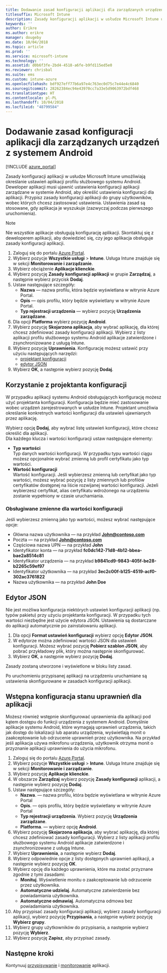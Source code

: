 ```yaml
---
title: Dodawanie zasad konfiguracji aplikacji dla zarządzanych urządzeń z systemem Android
titlesuffix: Microsoft Intune
description: Zasady konfiguracji aplikacji w usłudze Microsoft Intune umożliwiają określanie ustawień podczas uruchamiania aplikacji profilu służbowego systemu Android przez użytkowników.
keywords: ''
author: Erikre
ms.author: erikre
manager: dougeby
ms.date: 10/04/2018
ms.topic: article
ms.prod: ''
ms.service: microsoft-intune
ms.technology: ''
ms.assetid: d0b6f3fe-2bd4-4518-a6fe-b9fd115ed5e0
ms.reviewer: chrisbal
ms.suite: ems
ms.custom: intune-azure
ms.openlocfilehash: bdf927eff77b6a97e4c763ec0d75c7e44e4c6840
ms.sourcegitcommit: 28262384ec94e43970cc7a33e5d9063972bdf468
ms.translationtype: HT
ms.contentlocale: pl-PL
ms.lasthandoff: 10/04/2018
ms.locfileid: "48799584"
---
```

# <a name="add-app-configuration-policies-for-managed-android-devices"></a>Dodawanie zasad konfiguracji aplikacji dla zarządzanych urządzeń z systemem Android

[!INCLUDE [azure_portal](./includes/azure_portal.md)]

Zasady konfiguracji aplikacji w usłudze Microsoft Intune umożliwiają określanie ustawień aplikacji profilu służbowego systemu Android. Deweloper aplikacji musi ujawnić ustawienia konfiguracji aplikacji zarządzane w systemie Android, aby określić ustawienia konfiguracji dla aplikacji. Przypisz zasady konfiguracji aplikacji do grupy użytkowników, wobec których chcesz zastosować ustawienia.  Ustawienia zasad są stosowane, gdy aplikacja je wyszukuje (zazwyczaj podczas pierwszego uruchomienia).

> [!Note]  
> Nie wszystkie aplikacje obsługują konfigurację aplikacji. Skontaktuj się z deweloperem aplikacji, aby dowiedzieć się, czy jego aplikacja obsługuje zasady konfiguracji aplikacji.

1. Zaloguj się do portalu [Azure Portal](https://portal.azure.com).
2. Wybierz pozycje **Wszystkie usługi** > **Intune**. Usługa Intune znajduje się w sekcji **Monitorowanie i zarządzanie**.
3. Wybierz obciążenie **Aplikacje klienckie**.
4. Wybierz pozycję **Zasady konfiguracji aplikacji** w grupie **Zarządzaj**, a następnie wybierz przycisk **Dodaj**.
5. Ustaw następujące szczegóły:
    - **Nazwa** — nazwa profilu, która będzie wyświetlana w witrynie Azure Portal.
    - **Opis** — opis profilu, który będzie wyświetlany w witrynie Azure Portal.
    - **Typ rejestracji urządzenia** — wybierz pozycję **Urządzenia zarządzane**.
6. Dla opcji **Platforma** wybierz pozycję **Android**.
7. Wybierz pozycję **Skojarzona aplikacja**, aby wybrać aplikację, dla której chcesz zdefiniować zasady konfiguracji aplikacji. Wybierz z listy aplikacji profilu służbowego systemu Android aplikacje zatwierdzone i zsynchronizowane z usługą Intune.
8. Wybierz pozycję **Uprawnienia**. Konfigurację możesz ustawić przy użyciu następujących narzędzi:
    - [projektant konfiguracji](#Use-the-configuration-designer)
    - [edytor JSON](#Enter-the-JSON-editor)
9. Wybierz **OK**, a następnie wybierz pozycję **Dodaj**.

## <a name="use-the-configuration-designer"></a>Korzystanie z projektanta konfiguracji

W przypadku aplikacji systemu Android obsługujących konfigurację możesz użyć projektanta konfiguracji. Konfiguracja będzie mieć zastosowanie wobec urządzeń zarejestrowanych w usłudze Intune. Projektant umożliwia określanie konkretnych wartości konfiguracji dla ustawień ujawnianych przez aplikację.

Wybierz opcję **Dodaj**, aby wybrać listę ustawień konfiguracji, które chcesz określić dla aplikacji.  
Dla każdego klucza i wartości konfiguracji ustaw następujące elementy:

  - **Typ wartości**  
    Typ danych wartości konfiguracji. W przypadku typu wartości ciągu możesz opcjonalnie wybrać zmienną lub profil certyfikatu jako typ wartości.
  - **Wartość konfiguracji**  
    Wartość konfiguracji. Jeśli wybierzesz zmienną lub certyfikat jako typ wartości, możesz wybrać pozycję z listy zmiennych lub profilów certyfikatów dostępnej na liście rozwijanej wartości konfiguracji.  Jeżeli wybierzesz certyfikat, alias certyfikatu wdrożonego na urządzeniu zostanie wypełniony w czasie uruchamiania.
    
### <a name="supported-variables-for-configuration-values"></a>Obsługiwane zmienne dla wartości konfiguracji

Jeśli wybierzesz zmienną jako typ wartości, możesz wybrać następujące opcje:
- Główna nazwa użytkownika — na przykład **John@contoso.com**
- Poczta — na przykład **John@contoso.com**
- Częściowa nazwa UPN — na przykład **John**
- Identyfikator konta — na przykład **fc0dc142-71d8-4b12-bbea-bae2a8514c81**
- Identyfikator urządzenia — na przykład **b9841cd9-9843-405f-be28-b2265c59ef97**
- Identyfikator użytkownika — na przykład **3ec2c00f-b125-4519-acf0-302ac3761822**
- Nazwa użytkownika — na przykład **John Doe**


## <a name="enter-the-json-editor"></a>Edytor JSON

Nie jest możliwa konfiguracja niektórych ustawień konfiguracji aplikacji (np. typów pakietu) przy użyciu projektanta konfiguracji. W przypadku tych wartości niezbędne jest użycie edytora JSON. Ustawienia są dostarczane do aplikacji automatycznie po zainstalowaniu aplikacji.

1. Dla opcji **Format ustawień konfiguracji** wybierz opcję **Edytor JSON**.
2. W edytorze można zdefiniować wartości JSON dla ustawień konfiguracji. Możesz wybrać pozycję **Pobierz szablon JSON**, aby pobrać przykładowy plik, który można następnie skonfigurować.
3. Wybierz **OK**, a następnie wybierz pozycję **Dodaj**.

Zasady zostaną utworzone i wyświetlone w bloku listy zasad.

Po uruchomieniu przypisanej aplikacji na urządzeniu uruchamiane są ustawienia skonfigurowane w zasadach konfiguracji aplikacji.

## <a name="preconfigure-the-permissions-grant-state-for-apps"></a>Wstępna konfiguracja stanu uprawnień dla aplikacji

Możesz również wstępnie skonfigurować uprawnienia dla aplikacji pod kątem dostępu do funkcji urządzenia z systemem Android. Domyślnie aplikacje systemu Android, które wymagają uprawnień urządzenia, takich jak dostęp do lokalizacji lub aparatu urządzenia, wyświetlają monit o zaakceptowanie lub odrzucenie uprawnień przez użytkownika. Na przykład jeśli aplikacja używa mikrofonu urządzenia, użytkownik otrzyma monit o przyznanie aplikacji uprawnienia do użycia mikrofonu.

1. Zaloguj się do portalu [Azure Portal](https://portal.azure.com).
2. Wybierz pozycje **Wszystkie usługi** > **Intune**. Usługa Intune znajduje się w sekcji **Monitorowanie i zarządzanie**.
3. Wybierz pozycję **Aplikacje klienckie**.
3. W obszarze **Zarządzaj** wybierz pozycję **Zasady konfiguracji** aplikacji, a następnie wybierz pozycję **Dodaj**.
4. Ustaw następujące szczegóły:
    - **Nazwa**. — nazwa profilu, która będzie wyświetlana w witrynie Azure Portal
    - **Opis**. — opis profilu, który będzie wyświetlany w witrynie Azure Portal
    - **Typ rejestracji urządzenia**. Wybierz pozycję **Urządzenia zarządzane**.
    - **Platforma**. — wybierz opcję **Android**.
5. Wybierz pozycję **Skojarzona aplikacja**, aby wybrać aplikację, dla której chcesz zdefiniować zasady konfiguracji. Wybierz z listy aplikacji profilu służbowego systemu Android aplikacje zatwierdzone i zsynchronizowane z usługą Intune.
6. Wybierz **Uprawnienia**, a następnie wybierz **Dodaj**.
7. Wybierz odpowiednie opcje z listy dostępnych uprawnień aplikacji, a następnie wybierz pozycję **OK**.
8. Wybierz opcję dla każdego uprawnienia, które ma zostać przyznane zgodnie z tymi zasadami:
    - **Monituj**. Wyświetlenie monitu o zaakceptowanie lub odrzucenie przez użytkownika.
    - **Automatyczne udzielaj**. Automatyczne zatwierdzenie bez powiadamiania użytkownika.
    - **Automatyczne odmawiaj**. Automatyczna odmowa bez powiadamiania użytkownika.
9. Aby przypisać zasady konfiguracji aplikacji, wybierz zasady konfiguracji aplikacji, wybierz pozycję **Przypisania**, a następnie wybierz pozycję **Wybierz grupy**.
10. Wybierz grupy użytkowników do przypisania, a następnie wybierz pozycję **Wybierz**.
11. Wybierz pozycję **Zapisz**, aby przypisać zasady.

## <a name="next-steps"></a>Następne kroki

Kontynuuj [przypisywanie](apps-deploy.md) i [monitorowanie](apps-monitor.md) aplikacji.

